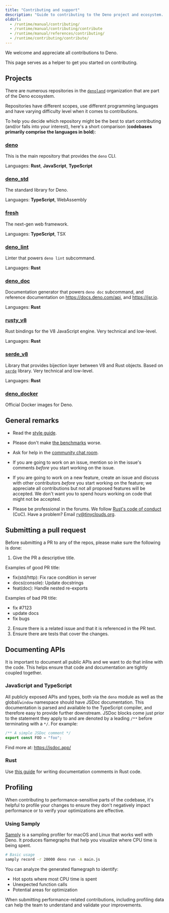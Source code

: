 ```yaml
---
title: "Contributing and support"
description: "Guide to contributing to the Deno project and ecosystem. Learn about different Deno repositories, contribution guidelines, and how to submit effective pull requests."
oldUrl:
  - /runtime/manual/contributing/
  - /runtime/manual/contributing/contribute
  - /runtime/manual/references/contributing/
  - /runtime/contributing/contribute/
---
```


We welcome and appreciate all contributions to Deno.

This page serves as a helper to get you started on contributing.

## Projects

There are numerous repositories in the [`denoland`](https://github.com/denoland)
organization that are part of the Deno ecosystem.

Repositories have different scopes, use different programming languages and have
varying difficulty level when it comes to contributions.

To help you decide which repository might be the best to start contributing
(and/or falls into your interest), here's a short comparison (**codebases
primarily comprise the languages in bold**):

### [deno](https://github.com/denoland/deno)

This is the main repository that provides the `deno` CLI.

Languages: **Rust**, **JavaScript**, **TypeScript**

### [deno_std](https://github.com/denoland/deno_std)

The standard library for Deno.

Languages: **TypeScript**, WebAssembly

### [fresh](https://github.com/denoland/fresh)

The next-gen web framework.

Languages: **TypeScript**, TSX

### [deno_lint](https://github.com/denoland/deno_lint)

Linter that powers `deno lint` subcommand.

Languages: **Rust**

### [deno_doc](https://github.com/denoland/deno_doc)

Documentation generator that powers `deno doc` subcommand, and reference
documentation on https://docs.deno.com/api, and https://jsr.io.

Languages: **Rust**

### [rusty_v8](https://github.com/denoland/rusty_v8)

Rust bindings for the V8 JavaScript engine. Very technical and low-level.

Languages: **Rust**

### [serde_v8](https://github.com/denoland/deno_core/tree/main/serde_v8)

Library that provides bijection layer between V8 and Rust objects. Based on
[`serde`](https://crates.io/crates/serde) library. Very technical and low-level.

Languages: **Rust**

### [deno_docker](https://github.com/denoland/deno_docker)

Official Docker images for Deno.

## General remarks

- Read the [style guide](/runtime/contributing/style_guide).

- Please don't make [the benchmarks](https://deno.land/benchmarks) worse.

- Ask for help in the [community chat room](https://discord.gg/deno).

- If you are going to work on an issue, mention so in the issue's comments
  _before_ you start working on the issue.

- If you are going to work on a new feature, create an issue and discuss with
  other contributors _before_ you start working on the feature; we appreciate
  all contributions but not all proposed features will be accepted. We don't
  want you to spend hours working on code that might not be accepted.

- Please be professional in the forums. We follow
  [Rust's code of conduct](https://www.rust-lang.org/policies/code-of-conduct)
  (CoC). Have a problem? Email [ry@tinyclouds.org](mailto:ry@tinyclouds.org).

## Submitting a pull request

Before submitting a PR to any of the repos, please make sure the following is
done:

1. Give the PR a descriptive title.

Examples of good PR title:

- fix(std/http): Fix race condition in server
- docs(console): Update docstrings
- feat(doc): Handle nested re-exports

Examples of bad PR title:

- fix #7123
- update docs
- fix bugs

2. Ensure there is a related issue and that it is referenced in the PR text.
3. Ensure there are tests that cover the changes.

## Documenting APIs

It is important to document all public APIs and we want to do that inline with
the code. This helps ensure that code and documentation are tightly coupled
together.

### JavaScript and TypeScript

All publicly exposed APIs and types, both via the `deno` module as well as the
global/`window` namespace should have JSDoc documentation. This documentation is
parsed and available to the TypeScript compiler, and therefore easy to provide
further downstream. JSDoc blocks come just prior to the statement they apply to
and are denoted by a leading `/**` before terminating with a `*/`. For example:

```ts
/** A simple JSDoc comment */
export const FOO = "foo";
```

Find more at: https://jsdoc.app/

### Rust

Use
[this guide](https://doc.rust-lang.org/rustdoc/how-to-write-documentation.html)
for writing documentation comments in Rust code.

## Profiling

When contributing to performance-sensitive parts of the codebase, it's helpful
to profile your changes to ensure they don't negatively impact performance or to
verify your optimizations are effective.

### Using Samply

[Samply](https://github.com/mstange/samply) is a sampling profiler for macOS and
Linux that works well with Deno. It produces flamegraphs that help you visualize
where CPU time is being spent.

```sh
# Basic usage
samply record -r 20000 deno run -A main.js
```

You can analyze the generated flamegraph to identify:

- Hot spots where most CPU time is spent
- Unexpected function calls
- Potential areas for optimization

When submitting performance-related contributions, including profiling data can
help the team to understand and validate your improvements.
